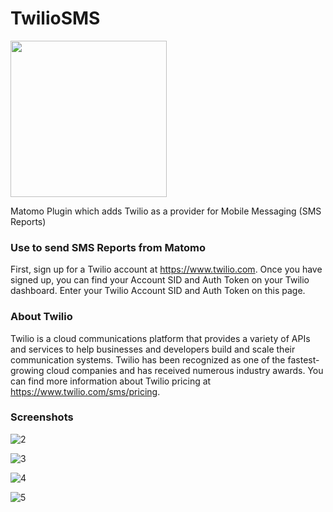 # TwilioSMS
<img src="https://user-images.githubusercontent.com/20234985/230868984-b7229062-5f7c-4dda-b2cd-734a1502067d.png" width="250px">

Matomo Plugin which adds Twilio as a provider for Mobile Messaging (SMS Reports)

### Use  to send SMS Reports from Matomo
First, sign up for a Twilio account at https://www.twilio.com.
Once you have signed up, you can find your Account SID and Auth Token on your Twilio dashboard.
Enter your Twilio Account SID and Auth Token on this page.

### About Twilio
Twilio is a cloud communications platform that provides a variety of APIs and services to help businesses and developers build and scale their communication systems. Twilio has been recognized as one of the fastest-growing cloud companies and has received numerous industry awards.
You can find more information about Twilio pricing at https://www.twilio.com/sms/pricing.

### Screenshots

![2](https://user-images.githubusercontent.com/20234985/230870280-ea015b28-a10b-47cb-acf3-86b2e9e193fa.png)

![3](https://user-images.githubusercontent.com/20234985/230870285-d8945548-e24f-4d7a-908f-5aa32cca2bca.png)

![4](https://user-images.githubusercontent.com/20234985/230870286-b93ce90b-8100-45a9-bfc1-95aae9b45175.png)

![5](https://user-images.githubusercontent.com/20234985/230870288-3090f71b-1f25-426f-a61e-1ae36b6bd178.png)
